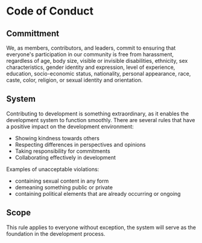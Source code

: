 # Code of Conduct 

## Committment
We, as members, contributors, and leaders, commit to ensuring that everyone's participation in our community is free from harassment, regardless of age, body size, visible or invisible disabilities, ethnicity, sex characteristics, gender identity and expression, level of experience, education, socio-economic status, nationality, personal appearance, race, caste, color, religion, or sexual identity and orientation.

## System
Contributing to development is something extraordinary, as it enables the development system to function smoothly. There are several rules that have a positive impact on the development environment:

- Showing kindness towards others
- Respecting differences in perspectives and opinions
- Taking responsibility for commitments
- Collaborating effectively in development

Examples of unacceptable violations:
- containing sexual content in any form
- demeaning something public or private
- containing political elements that are already occurring or ongoing

## Scope 
This rule applies to everyone without exception, the system will serve as the foundation in the development process.